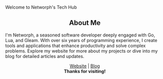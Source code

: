 Welcome to Networph's Tech Hub
<div align="center">
  <h2>About Me</h2>
</div>

I'm Networph, a seasoned software developer deeply engaged with Go, Lua, and Gleam. With over six years of programming experience, I create tools and applications that enhance productivity and solve complex problems. Explore my website for more about my projects or dive into my blog for detailed articles and updates.
<div align="center">
  <!-- Navigation Links -->
  <a href='https://networph.tech'>Website</a> | 
  <a href='https://networph.tech/blog'>Blog</a>
</div>
<div align="center">
  <strong>Thanks for visiting!</strong>
</div>
